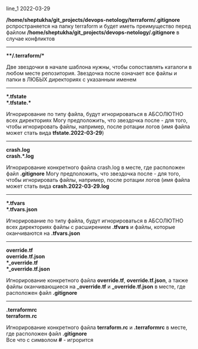 line_1 2022-03-29

**/home/sheptukha/git_projects/devops-netology/terraform/.gitignore** рспространяется на папку terraform и будет иметь преимущество перед файлом **/home/sheptukha/git_projects/devops-netology/.gitignore** в случае конфликтов

---

**\*\*/.terraform/\***  

Две звездочки в начале шаблона нужны, чтобы сопоставлять каталоги в любом месте репозитория. Звездочка после означает все файлы и папки в ЛЮБЫХ директориях с указанным именем

---

**\*.tfstate**  
**\*.tfstate.\***  

Игнорирование по типу файла, будут игнорироваться в АБСОЛЮТНО всех директориях Могу предположить, что звездочка после - для того, чтобы игнорировать файлы, например, после ротации логов (имя файла может стать вида **tfstate.2022-03-29**)

---

**crash.log**  
**crash.\*.log**  

Игнорирование конкретного файла crash.log в месте, где расположен файл **.gitignore** Могу предположить, что звездочка после - для того, чтобы игнорировать файлы, например, после ротации логов (имя файла может стать вида **crash.2022-03-29.log**

---

**\*.tfvars**  
**\*.tfvars.json**  

Игнорирование по типу файла, будут игнорироваться в АБСОЛЮТНО всех директориях файлы с расширением **.tfvars** и файлы, которые оканчиваются на **.tfvars.json**

---

**override.tf**  
**override.tf.json**  
**\*_override.tf**  
**\*_override.tf.json**  

Игнорирование конкретного файла **override.tf**, **override.tf.json**, а также файлы оканчивающиеся на **_override.tf** и **_override.tf.json**  в месте, где расположен файл **.gitignore**

---

**.terraformrc**  
**terraform.rc**  

Игнорирование конкретного файла **terraform.rc** и **.terraformrc** в месте, где расположен файл **.gitignore**  
Все что с символом **#** - игрорится

